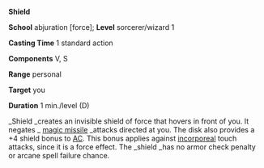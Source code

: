  **Shield**

**School** abjuration [force]; **Level** sorcerer/wizard 1

**Casting Time** 1 standard action

**Components** V, S

**Range** personal

**Target** you

**Duration** 1 min./level (D)

_Shield _creates an invisible shield of force that hovers in front of you. It negates _ [magic missile](magicMissile.html#_magic-missile) _attacks directed at you. The disk also provides a +4 shield bonus to [AC](../combat.html#_armor-class). This bonus applies against [incorporeal](../glossary.html#_incorporeal) touch attacks, since it is a force effect. The _shield _has no armor check penalty or arcane spell failure chance.

